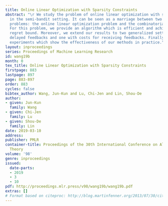 ```yaml
---
title: Online Linear Optimization with Sparsity Constraints
abstract: "\r We study the problem of online linear optimization with sparsity constraints
  in the semi-bandit setting. It can be seen as a marriage between two well-known
  problems: the online linear optimization problem and the combinatorial bandit problem.
  For this problem, we provide an algorithm which is efficient and achieves a sublinear
  regret bound. Moreover, we extend our results to two generalized settings, one with
  delayed feedbacks and one with costs for receiving feedbacks. Finally, we conduct
  experiments which show the effectiveness of our methods in practice."
layout: inproceedings
series: Proceedings of Machine Learning Research
id: wang19b
month: 0
tex_title: Online Linear Optimization with Sparsity Constraints
firstpage: 883
lastpage: 897
page: 883-897
order: 883
cycles: false
bibtex_author: Wang, Jun-Kun and Lu, Chi-Jen and Lin, Shou-De
author:
- given: Jun-Kun
  family: Wang
- given: Chi-Jen
  family: Lu
- given: Shou-De
  family: Lin
date: 2019-03-10
address: 
publisher: PMLR
container-title: Proceedings of the 30th International Conference on Algorithmic Learning
  Theory
volume: '98'
genre: inproceedings
issued:
  date-parts:
  - 2019
  - 3
  - 10
pdf: http://proceedings.mlr.press/v98/wang19b/wang19b.pdf
extras: []
# Format based on citeproc: http://blog.martinfenner.org/2013/07/30/citeproc-yaml-for-bibliographies/
---
```

